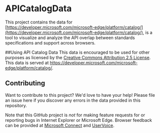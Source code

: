 # APICatalogData
 
This project contains the data for [https://developer.microsoft.com/microsoft-edge/platform/catalog/](https://developer.microsoft.com/microsoft-edge/platform/catalog/), is a tool to visualize and analyze the API overlap between standards specifications and support across browsers.
 
##Using API Catalog Data
This data is encouraged to be used for other purposes as licensed by the [Creative Commons Attribution 2.5 License](https://creativecommons.org/licenses/by/2.5/legalcode). This data is served at https://developer.microsoft.com/microsoft-edge/platform/catalog/.
 
## Contributing
Want to contribute to this project? We'd love to have your help!  Please file an issue here if you discover any errors in the data provided in this repository.
 
Note that this GitHub project is *not* for making feature requests for or reporting bugs in Internet Explorer or Microsoft Edge. Browser feedback can be provided at [Microsoft Connect](https://connect.microsoft.com/ie) and [UserVoice](https://uservoice.microsoftedge.com).
